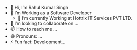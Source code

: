 - 👋 Hi, I’m Rahul Kumar Singh
- 👀 I’m Working as a Software Developer
  - 🌱 I’m currently Working at Hottrix IT Services PVT LTD. 
- 💞️ I’m looking to collaborate on ...
- 📫 How to reach me ...
- 😄 Pronouns: ...
- ⚡ Fun fact: Development...

<!---
TechRizex/TechRizex is a ✨ special ✨ repository because its `README.md` (this file) appears on your GitHub profile.
You can click the Preview link to take a look at your changes.
--->
